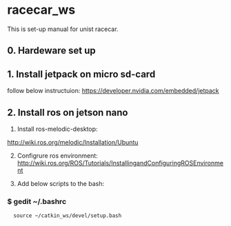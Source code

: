 # racecar_ws
This is set-up manual for unist racecar.  

## 0. Hardeware set up


## 1. Install jetpack on micro sd-card
follow below instructuion:
<https://developer.nvidia.com/embedded/jetpack>

## 2. Install ros on jetson nano
  1) Install ros-melodic-desktop:
  
  <http://wiki.ros.org/melodic/Installation/Ubuntu>

  2) Configrure ros environment:  
  <http://wiki.ros.org/ROS/Tutorials/InstallingandConfiguringROSEnvironment>

  3) Add below scripts to the bash:
### $ gedit ~/.bashrc
      source ~/catkin_ws/devel/setup.bash
      
      
